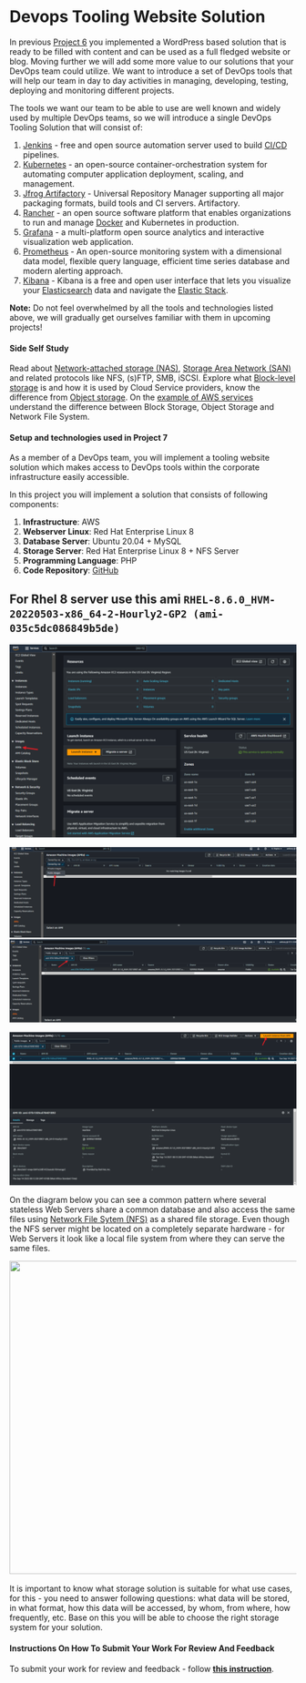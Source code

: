 Devops Tooling Website Solution
=====================================

In previous [Project 6](https://professional-pbl.darey.io/en/latest/project6.html) you implemented a WordPress based solution that is ready to be filled with content and can be used as a full fledged website or blog. Moving further we will add some more value to our solutions that your DevOps team could utilize. We want to introduce a set of DevOps tools that will help our team in day to day activities in managing, developing, testing, deploying and monitoring different projects.

The tools we want our team to be able to use are well known and widely used by multiple DevOps teams, so we will introduce a single DevOps Tooling Solution that will consist of:
1. [Jenkins](https://www.jenkins.io) - free and open source automation server used to build [CI/CD](https://en.wikipedia.org/wiki/CI/CD) pipelines.
2. [Kubernetes](https://kubernetes.io) - an open-source container-orchestration system for automating computer application deployment, scaling, and management.
3. [Jfrog Artifactory](https://jfrog.com/artifactory/) - Universal Repository Manager supporting all major packaging formats, build tools and CI servers. Artifactory.
4. [Rancher](https://rancher.com/products/rancher/) - an open source software platform that enables organizations to run and manage [Docker](https://en.wikipedia.org/wiki/Docker_(software)) and Kubernetes in production.
5. [Grafana](https://grafana.com) - a multi-platform open source analytics and interactive visualization web application.
6. [Prometheus](https://prometheus.io) - An open-source monitoring system with a dimensional data model, flexible query language, efficient time series database and modern alerting approach.
7. [Kibana](https://www.elastic.co/kibana) - Kibana is a free and open user interface that lets you visualize your [Elasticsearch](https://www.elastic.co/elasticsearch/) data and navigate the [Elastic Stack](https://www.elastic.co/elastic-stack).

**Note:** Do not feel overwhelmed by all the tools and technologies listed above, we will gradually get ourselves familiar with them in upcoming projects!

#### Side Self Study

Read about [Network-attached storage (NAS)](https://en.wikipedia.org/wiki/Network-attached_storage), [Storage Area Network (SAN)](https://en.wikipedia.org/wiki/Storage_area_network) and related protocols like NFS, (s)FTP, SMB, iSCSI. Explore what [Block-level storage](https://en.wikipedia.org/wiki/Block-level_storage) is and how it is used by Cloud Service providers, know the difference from [Object storage](https://en.wikipedia.org/wiki/Object_storage).
On the [example of AWS services](https://dzone.com/articles/confused-by-aws-storage-options-s3-ebs-amp-efs-explained) understand the difference between Block Storage, Object Storage and Network File System.

#### Setup and technologies used in Project 7

As a member of a DevOps team, you will implement a tooling website solution which makes access to DevOps tools within the corporate infrastructure  easily accessible.

In this project you will implement a solution that consists of following components:

1. **Infrastructure**: AWS  
2. **Webserver Linux**: Red Hat Enterprise Linux 8  
3. **Database Server**: Ubuntu  20.04 + MySQL
4. **Storage Server**: Red Hat Enterprise Linux 8 + NFS Server 
5. **Programming Language**: PHP   
6. **Code Repository**: [GitHub](https://github.com/darey-io/tooling.git) 

## For Rhel 8 server use this ami `RHEL-8.6.0_HVM-20220503-x86_64-2-Hourly2-GP2 (ami-035c5dc086849b5de)`

![](./images/AMI-prj7.PNG)

![](./images/public%20images%20prj7.PNG) ![](./images/search%20for%20AMI.PNG)

![](./images/launch%20instance%20from%20template.PNG)

On the diagram below you can see a common pattern where several stateless Web Servers share a common database and also access the same files using [Network File Sytem (NFS)](https://en.wikipedia.org/wiki/Network_File_System) as a shared file storage. Even though the NFS server might be located on a completely separate hardware - for Web Servers it look like a local file system from where they can serve the same files.

<img src="https://darey-io-nonprod-pbl-projects.s3.eu-west-2.amazonaws.com/project7/Tooling-Website-Infrastructure.png" width="936px" height="550px">


It is important to know what storage solution is suitable for what use cases, for this - you need to answer following questions: what data will be stored, in what format, how this data will be accessed, by whom, from where, how frequently, etc. Base on this you will be able to choose the right storage system for your solution. 

#### Instructions On How To Submit Your Work For Review And Feedback

To submit your work for review and feedback - follow [**this instruction**](https://starter-pbl.darey.io/en/latest/submission.html).



